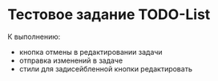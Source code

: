 # Тестовое задание TODO-List

К выполнению:
 - кнопка отмены в редактировании задачи
 - отправка изменений в задаче
 - стили для задисейбленной кнопки редактировать